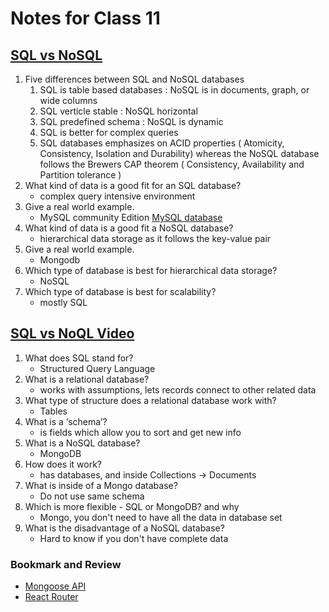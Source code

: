 # Notes for Class 11

## [SQL vs NoSQL](https://www.thegeekstuff.com/2014/01/sql-vs-nosql-db/?utm_source=tuicool)

1. Five differences between SQL and NoSQL databases
    1. SQL is table based databases : NoSQL is in documents, graph, or wide columns
    2. SQL verticle stable : NoSQL horizontal
    3. SQL predefined schema : NoSQL is dynamic
    4. SQL is better for complex queries
    5. SQL databases emphasizes on ACID properties ( Atomicity, Consistency, Isolation and Durability) whereas the NoSQL database follows the Brewers CAP theorem ( Consistency, Availability and Partition tolerance )
2. What kind of data is a good fit for an SQL database?
    * complex query intensive environment
3. Give a real world example.
    * MySQL community Edition [MySQL database](https://www.thegeekstuff.com/2008/07/howto-install-mysql-on-linux/)
4. What kind of data is a good fit a NoSQL database?
    * hierarchical data storage as it follows the key-value pair
5. Give a real world example.
    * Mongodb
6. Which type of database is best for hierarchical data storage?
    * NoSQL
7. Which type of database is best for scalability?
    * mostly SQL

## [SQL vs NoQL Video](https://www.youtube.com/watch?v=ZS_kXvOeQ5Y)

1. What does SQL stand for?
    * Structured Query Language
2. What is a relational database?
    * works with assumptions, lets records connect to other related data
3. What type of structure does a relational database work with?
    * Tables
4. What is a ‘schema’?
    * is fields which allow you to sort and get new info
5. What is a NoSQL database?
    * MongoDB
6. How does it work?
    * has databases, and inside Collections -> Documents
7. What is inside of a Mongo database?
    * Do not use same schema
8. Which is more flexible - SQL or MongoDB? and why
    * Mongo, you don't need to have all the data in database set
9. What is the disadvantage of a NoSQL database?
    * Hard to know if you don't have complete data

### Bookmark and Review

* [Mongoose API](https://mongoosejs.com/docs/api.html#Model)
* [React Router](https://reactrouter.com/web/api/BrowserRouter)

